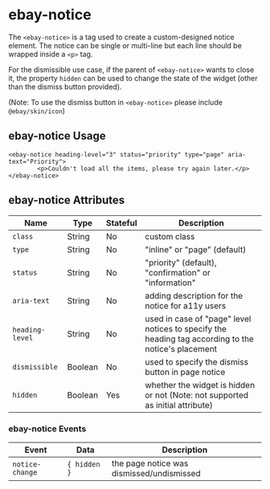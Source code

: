 # ebay-notice

The `<ebay-notice>` is a tag used to create a custom-designed notice element. The notice can be single or multi-line but each line should be wrapped inside a `<p>` tag.

For the dismissible use case, if the parent of `<ebay-notice>` wants to close it, the property `hidden` can be used to change the state of the widget (other than the dismiss button provided).

(Note:  To use the dismiss button in `<ebay-notice>` please include `@ebay/skin/icon`)

## ebay-notice Usage

```marko
<ebay-notice heading-level="3" status="priority" type="page" aria-text="Priority">
        <p>Couldn't load all the items, please try again later.</p>
</ebay-notice>
```

## ebay-notice Attributes

Name | Type | Stateful | Description
--- | --- | --- | ---
`class` | String | No | custom class
`type` | String | No | "inline" or "page" (default)
`status`  | String | No | "priority" (default), "confirmation" or "information"
`aria-text` | String | No | adding description for the notice for a11y users
`heading-level` | String | No| used in case of "page" level notices to specify the heading tag according to the notice's placement
`dismissible` | Boolean | No | used to specify the dismiss button in page notice
`hidden` | Boolean | Yes | whether the widget is hidden or not (Note: not supported as initial attribute)

### ebay-notice Events

Event | Data | Description
--- | --- | ---
`notice-change` | `{ hidden }` | the page notice was dismissed/undismissed
